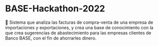 # BASE-Hackathon-2022
💸 Sistema que analiza las facturas de compra-venta de una empresa de importaciones y exportaciones, y crea una base de conocimiento con la que crea sugerencias de abastecimiento para las empresas clientes de Banco BASE, con el fin de ahorrarles dinero.
